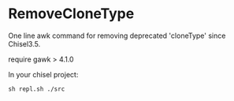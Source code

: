 # RemoveCloneType
One line awk command for removing deprecated 'cloneType' since Chisel3.5.

require gawk > 4.1.0

In your chisel project:
```shell
sh repl.sh ./src
```
